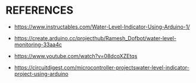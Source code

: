 # REFERENCES

* https://www.instructables.com/Water-Level-Indicator-Using-Arduino-1/

* https://create.arduino.cc/projecthub/Ramesh_Dofbot/water-level-monitoring-33aa4c

* https://www.youtube.com/watch?v=08dcoXZEtqs

* https://circuitdigest.com/microcontroller-projectswater-level-indicator-project-using-arduino

